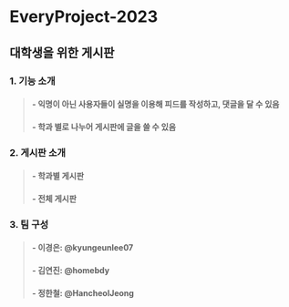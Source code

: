 # EveryProject-2023

## 대학생을 위한 게시판

### 1. 기능 소개
>#### - 익명이 아닌 사용자들이 실명을 이용해 피드를 작성하고, 댓글을 달 수 있음
>#### - 학과 별로 나누어 게시판에 글을 쓸 수 있음


### 2. 게시판 소개
>#### - 학과별 게시판
>#### - 전체 게시판


### 3. 팀 구성
>#### - 이경은: @kyungeunlee07
>#### - 김연진: @homebdy
>#### - 정한철: @HancheolJeong
